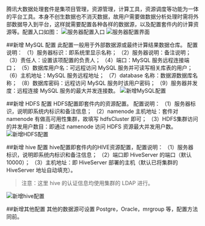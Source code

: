 腾讯大数据处理套件是集项目管理，资源管理，计算工具，资源调度等功能为一体的平台工具。本身不创生数据也不消灭数据，故用户需要做数据分析处理时需将外部数据导入到平台，这样就需要配置各种各样的数据源，以及配置套件内的计算资源等。配置入口如图：
![服务器配置入口](https://i.imgur.com/3MzqE18.png)
![服务器配置界面](https://i.imgur.com/MBLm14Z.png)

##新增 MySQL 配置
   此配置一般用于外部数据源或最终计算结果数据仓库。
配置说明：
（1）服务器标识：即系统里显示名称；
（2）服务器说明：备注说明；
（3）责任人：设置该项配置的负责人；
（4）端口：MySQL 服务远程连接端口；
（5）数据库用户名：可远程访问 MySQL 服务并可读写相关库表的用户；
（6）主机地址：MySQL 服务远程地址；
（7）database 名称：数据源数据库名称；
（8）数据库密码：远程访问 MySQL 服务时该用户密码；
（9）服务器并发度：远程连接 MySQL 服务的最大并发连接数。
![新增MySQL配置](https://i.imgur.com/GAy0gix.png)

##新增 HDFS 配置
HDFS配置即套件内的资源配置。
配置说明：
（1）服务器标识，说明即系统内标识和备注信息；
（2）namenode 主机地址：套件对 namenode 有做高可用性集群，故填写 hdfsCluster 即可；
（3）HDFS集群访问的并发用户数目：即通过 namenode 访问 HDFS 资源最大并发用户数。
![新增HDFS配置](https://i.imgur.com/Vu8um5B.png)

##新增 hive 配置
hive配置即套件内的HIVE资源配置，配置说明：
（1）服务器标识，说明即系统内标识和备注信息；
（2）端口即 HiveServer 的端口（默认10000）；
（3）主机地址：即 HiveServer 部署的主机（默认已将集群的 HiveServer 地址自动填充）。

> 注意：这里 hive 的认证信息均使用集群的 LDAP 进行。

![新增hive配置](https://i.imgur.com/5LlMv0U.png)

##新增其他配置
其他的数据源可设置 Postgre，Oracle，mrgroup 等，配置方法同前。
